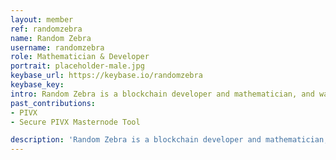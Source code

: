 ```yaml
---
layout: member
ref: randomzebra
name: Random Zebra
username: randomzebra
role: Mathematician & Developer
portrait: placeholder-male.jpg
keybase_url: https://keybase.io/randomzebra
keybase_key:
intro: Random Zebra is a blockchain developer and mathematician, and was the developer of the Secure PIVX Masternode Tool (SPMT), as well as co-author of the publication of the Zerocoin Serial Wrappers attack.
past_contributions: 
- PIVX
- Secure PIVX Masternode Tool

description: 'Random Zebra is a blockchain developer and mathematician, and was the developer of the Secure PIVX Masternode Tool (SPMT), as well as co-author of the publication of the Zerocoin Serial Wrappers attack.'
---
```

